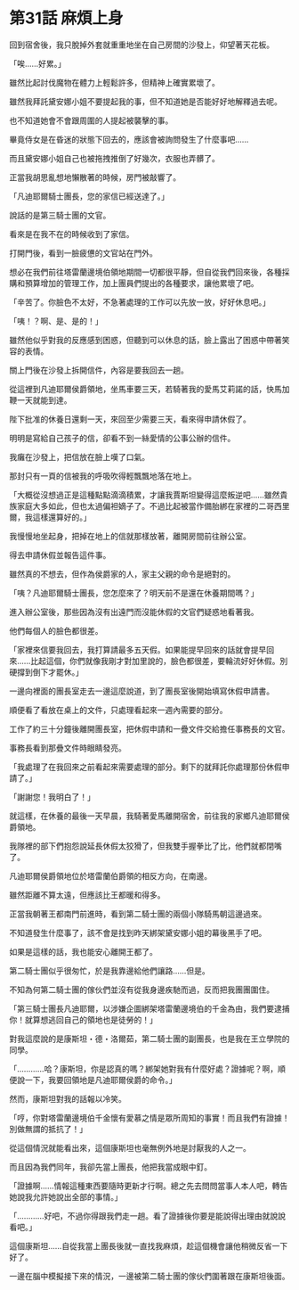 # 第31話 麻煩上身

回到宿舍後，我只脫掉外套就重重地坐在自己房間的沙發上，仰望著天花板。

「唉……好累。」

雖然比起討伐魔物在體力上輕鬆許多，但精神上確實累壞了。

雖然我拜託黛安娜小姐不要提起我的事，但不知道她是否能好好地解釋過去呢。

也不知道她會不會跟周圍的人提起被襲擊的事。

畢竟侍女是在昏迷的狀態下回去的，應該會被詢問發生了什麼事吧……

而且黛安娜小姐自己也被拖拽推倒了好幾次，衣服也弄髒了。

正當我胡思亂想地懶散著的時候，房門被敲響了。

「凡迪耶爾騎士團長，您的家信已經送達了。」

說話的是第三騎士團的文官。

看來是在我不在的時候收到了家信。

打開門後，看到一臉疲憊的文官站在門外。

想必在我們前往塔雷蘭邊境伯領地期間一切都很平靜，但自從我們回來後，各種採購和預算增加的管理工作，加上團員們提出的各種要求，讓他累壞了吧。

「辛苦了。你臉色不太好，不急著處理的工作可以先放一放，好好休息吧。」

「咦！？啊、是、是的！」

雖然他似乎對我的反應感到困惑，但聽到可以休息的話，臉上露出了困惑中帶著笑容的表情。

關上門後在沙發上拆開信件，內容是要我回去一趟。

從這裡到凡迪耶爾侯爵領地，坐馬車要三天，若騎著我的愛馬艾莉諾的話，快馬加鞭一天就能到達。

陛下批准的休養日還剩一天，來回至少需要三天，看來得申請休假了。

明明是寫給自己孩子的信，卻看不到一絲愛情的公事公辦的信件。

我癱在沙發上，把信放在臉上嘆了口氣。

那封只有一頁的信被我的呼吸吹得輕飄飄地落在地上。

「大概從沒想過正是這種點點滴滴積累，才讓我賈斯坦變得這麼叛逆吧……雖然貴族家庭大多如此，但也太過偏袒嫡子了。不過比起被當作備胎綁在家裡的二哥西里爾，我這樣還算好的。」

我慢慢地坐起身，把掉在地上的信就那樣放著，離開房間前往辦公室。

得去申請休假並報告這件事。

雖然真的不想去，但作為侯爵家的人，家主父親的命令是絕對的。

「咦？凡迪耶爾騎士團長，您怎麼來了？明天前不是還在休養期間嗎？」

進入辦公室後，那些因為沒有出遠門而沒能休假的文官們疑惑地看著我。

他們每個人的臉色都很差。

「家裡來信要我回去，我打算請最多五天假。如果能提早回來的話就會提早回來……比起這個，你們就像我剛才對加里說的，臉色都很差，要輪流好好休假。別硬撐到倒下才罷休。」

一邊向裡面的團長室走去一邊這麼說道，到了團長室後開始填寫休假申請書。

順便看了看放在桌上的文件，只處理看起來一週內需要的部分。

工作了約三十分鐘後離開團長室，把休假申請和一疊文件交給擔任事務長的文官。

事務長看到那疊文件時眼睛發亮。

「我處理了在我回來之前看起來需要處理的部分。剩下的就拜託你處理那份休假申請了。」

「謝謝您！我明白了！」

就這樣，在休養的最後一天早晨，我騎著愛馬離開宿舍，前往我的家鄉凡迪耶爾侯爵領地。

我隊裡的部下們抱怨說延長休假太狡猾了，但我雙手握拳比了比，他們就都閉嘴了。

凡迪耶爾侯爵領地位於塔雷蘭伯爵領的相反方向，在南邊。

雖然距離不算太遠，但應該比王都暖和得多。

正當我朝著王都南門前進時，看到第二騎士團的兩個小隊騎馬朝這邊過來。

不知道發生什麼事了，該不會是找到昨天綁架黛安娜小姐的幕後黑手了吧。

如果是這樣的話，我也能安心離開王都了。

第二騎士團似乎很匆忙，於是我靠邊給他們讓路……但是。

不知為何第二騎士團的傢伙們並沒有從我身邊疾馳而過，反而把我團團圍住。

「第三騎士團長凡迪耶爾，以涉嫌企圖綁架塔雷蘭邊境伯的千金為由，我們要逮捕你！就算想逃回自己的領地也是徒勞的！」

對我這麼說的是康斯坦・德・洛爾茹，第二騎士團的副團長，也是我在王立學院的同學。

「…………哈？康斯坦，你是認真的嗎？綁架她對我有什麼好處？證據呢？啊，順便說一下，我要回領地是凡迪耶爾侯爵的命令。」

然而，康斯坦對我的話報以冷笑。

「哼，你對塔雷蘭邊境伯千金懷有愛慕之情是眾所周知的事實！而且我們有證據！別做無謂的抵抗了！」

從這個情況就能看出來，這個康斯坦也毫無例外地是討厭我的人之一。

而且因為我們同年，我卻先當上團長，他把我當成眼中釘。

「證據啊……情報這種東西要隨時更新才行啊。總之先去問問當事人本人吧，轉告她說我允許她說出全部的事情。」

「…………好吧，不過你得跟我們走一趟。看了證據後你要是能說得出理由就說說看吧。」

這個康斯坦……自從我當上團長後就一直找我麻煩，趁這個機會讓他稍微反省一下好了。

一邊在腦中模擬接下來的情況，一邊被第二騎士團的傢伙們圍著跟在康斯坦後面。
